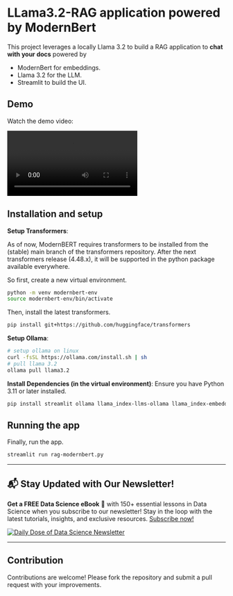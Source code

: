 # LLama3.2-RAG application powered by ModernBert

This project leverages a locally Llama 3.2 to build a RAG application to **chat with your docs** powered by
- ModernBert for embeddings.
- Llama 3.2 for the LLM.
- Streamlit to build the UI.

## Demo

Watch the demo video:

![Watch the demo](modernbert-demo.mp4)


## Installation and setup

**Setup Transformers**:

As of now, ModernBERT requires transformers to be installed from the (stable) main branch of the transformers repository. After the next transformers release (4.48.x), it will be supported in the python package available everywhere.

So first, create a new virtual environment.
    
```bash
python -m venv modernbert-env
source modernbert-env/bin/activate
```

Then, install the latest transformers.

```bash
pip install git+https://github.com/huggingface/transformers
```

**Setup Ollama**:
   ```bash
   # setup ollama on linux 
   curl -fsSL https://ollama.com/install.sh | sh
   # pull llama 3.2
   ollama pull llama3.2 
   ```


**Install Dependencies (in the virtual environment)**:
   Ensure you have Python 3.11 or later installed.
   ```bash
   pip install streamlit ollama llama_index-llms-ollama llama_index-embeddings-huggingface
   ```

## Running the app

Finally, run the app.

```bash
streamlit run rag-modernbert.py
```


---

## 📬 Stay Updated with Our Newsletter!
**Get a FREE Data Science eBook** 📖 with 150+ essential lessons in Data Science when you subscribe to our newsletter! Stay in the loop with the latest tutorials, insights, and exclusive resources. [Subscribe now!](https://join.dailydoseofds.com)

[![Daily Dose of Data Science Newsletter](https://github.com/patchy631/ai-engineering/blob/main/resources/join_ddods.png)](https://join.dailydoseofds.com)

---

## Contribution

Contributions are welcome! Please fork the repository and submit a pull request with your improvements.
